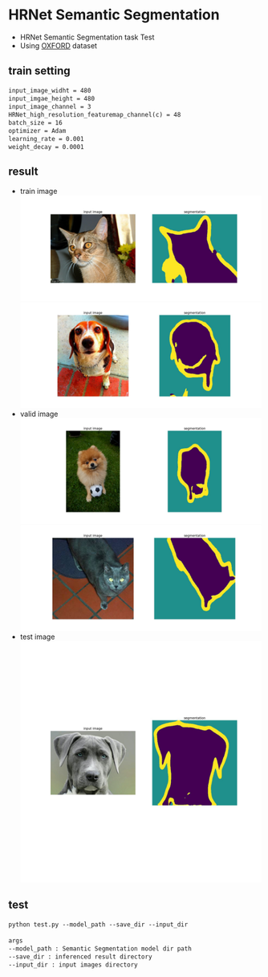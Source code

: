 # HRNet Semantic Segmentation
* HRNet Semantic Segmentation task Test
* Using [OXFORD](https://www.robots.ox.ac.uk/~vgg/data/pets/) dataset

## train setting
```
input_image_widht = 480
input_imgae_height = 480
input_image_channel = 3
HRNet_high_resolution_featuremap_channel(c) = 48
batch_size = 16
optimizer = Adam
learning_rate = 0.001
weight_decay = 0.0001
```
## result
* train image   
![TRAIN1](/segmentation/infer_img/train1.jpg)   
![TRAIN2](/segmentation/infer_img/train2.jpg)
* valid image   
![VAL1](/segmentation/infer_img/val1.jpg)   
![VAL2](/segmentation/infer_img/val2.jpg)
* test image   
![TEST](/segmentation/infer_img/alexandru-rotariu-o_QTeyGVWjQ-unsplash.jpg)
## test
```
python test.py --model_path --save_dir --input_dir

args
--model_path : Semantic Segmentation model dir path
--save_dir : inferenced result directory
--input_dir : input images directory 
```